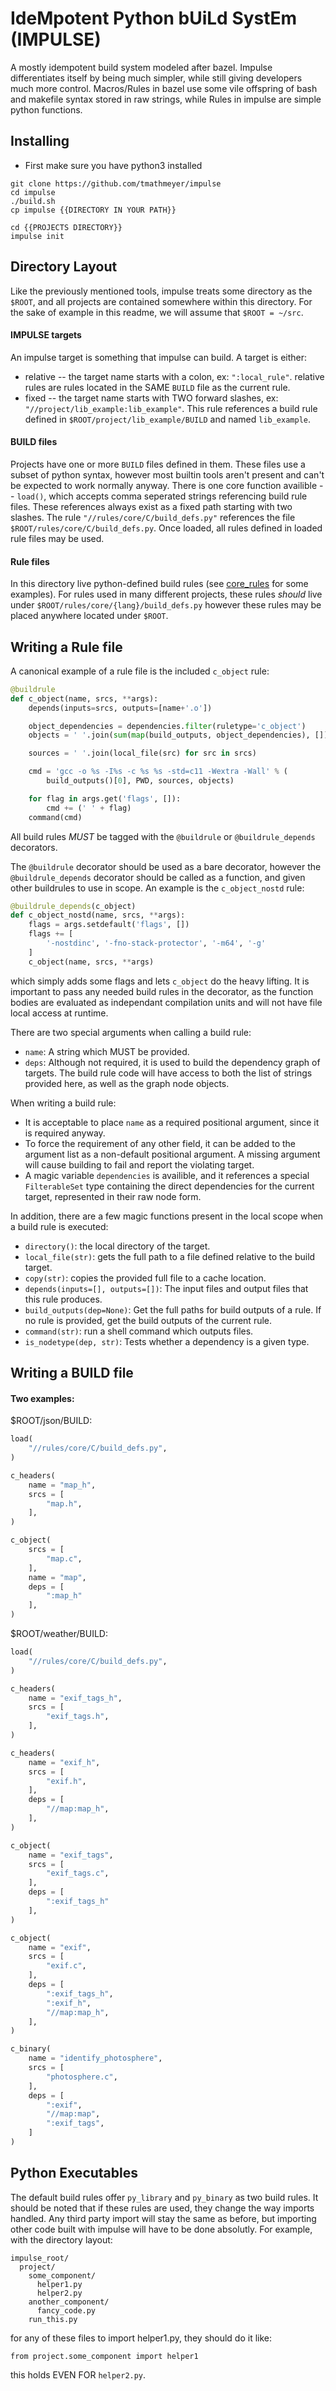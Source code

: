 # IdeMpotent Python bUiLd SystEm (IMPULSE)

A mostly idempotent build system modeled after bazel. Impulse differentiates itself by being much simpler, while still giving developers much more control. Macros/Rules in bazel use some vile offspring of bash and makefile syntax stored in raw strings, while Rules in impulse are simple python functions.

## Installing
* First make sure you have python3 installed
```
git clone https://github.com/tmathmeyer/impulse
cd impulse
./build.sh
cp impulse {{DIRECTORY IN YOUR PATH}}

cd {{PROJECTS DIRECTORY}}
impulse init
```

## Directory Layout
Like the previously mentioned tools, impulse treats some directory as the ```$ROOT```, and all projects are contained somewhere within this directory. For the sake of example in this readme, we will assume that ```$ROOT = ~/src```.

#### IMPULSE targets
An impulse target is something that impulse can build. A target is either:
* relative -- the target name starts with a colon, ex: ```":local_rule"```. relative rules are rules located in the SAME ```BUILD``` file as the current rule.
* fixed -- the target name starts with TWO forward slashes, ex: ```"//project/lib_example:lib_example"```. This rule references a build rule defined in ```$ROOT/project/lib_example/BUILD``` and named ```lib_example```.

#### BUILD files
Projects have one or more ```BUILD``` files defined in them. These files use a subset of python syntax, however most builtin tools aren't present and can't be expected to work normally anyway. There is one core function availible -- ```load()```, which accepts comma seperated strings referencing build rule files. These references always exist as a fixed path starting with two slashes. The rule ```"//rules/core/C/build_defs.py"``` references the file ```$ROOT/rules/core/C/build_defs.py```. Once loaded, all rules defined in loaded rule files may be used.


#### Rule files
In this directory live python-defined build rules (see [core_rules](CORE) for some examples). For rules used in many different projects, these rules _should_ live under ```$ROOT/rules/core/{lang}/build_defs.py``` however these rules may be placed anywhere located under ```$ROOT```.

## Writing a Rule file
A canonical example of a rule file is the included ```c_object``` rule:
```python
@buildrule
def c_object(name, srcs, **args):
	depends(inputs=srcs, outputs=[name+'.o'])

	object_dependencies = dependencies.filter(ruletype='c_object')
	objects = ' '.join(sum(map(build_outputs, object_dependencies), []))

	sources = ' '.join(local_file(src) for src in srcs)

	cmd = 'gcc -o %s -I%s -c %s %s -std=c11 -Wextra -Wall' % (
		build_outputs()[0], PWD, sources, objects)

	for flag in args.get('flags', []):
		cmd += (' ' + flag)
	command(cmd)
```

All build rules _MUST_ be tagged with the ```@buildrule``` or ```@buildrule_depends``` decorators.

The ```@buildrule``` decorator should be used as a bare decorator, however the ```@buildrule_depends``` decorator should be called as a function, and given other buildrules to use in scope. An example is the ```c_object_nostd``` rule:
```python
@buildrule_depends(c_object)
def c_object_nostd(name, srcs, **args):
	flags = args.setdefault('flags', [])
	flags += [
		'-nostdinc', '-fno-stack-protector', '-m64', '-g'
	]
	c_object(name, srcs, **args)
```
which simply adds some flags and lets ```c_object``` do the heavy lifting. It is important to pass any needed build rules in the decorator, as the function bodies are evaluated as independant compilation units and will not have file local access at runtime.

There are two special arguments when calling a build rule:
* ```name```: A string which MUST be provided.
* ```deps```: Although not required, it is used to build the dependency graph of targets. The build rule code will have access to both the list of strings provided here, as well as the graph node objects.

When writing a build rule:
* It is acceptable to place ```name``` as a required positional argument, since it is required anyway.
* To force the requirement of any other field, it can be added to the argument list as a non-default positional argument. A missing argument will cause building to fail and report the violating target.
* A magic variable ```dependencies``` is availible, and it references a special ```FilterableSet``` type containing the direct dependencies for the current target, represented in their raw node form.

In addition, there are a few magic functions present in the local scope when a build rule is executed:
* ```directory()```: the local directory of the target.
* ```local_file(str)```: gets the full path to a file defined relative to the build target.
* ```copy(str)```: copies the provided full file to a cache location.
* ```depends(inputs=[], outputs=[])```: The input files and output files that this rule produces.
* ```build_outputs(dep=None)```: Get the full paths for build outputs of a rule. If no rule is provided, get the build outputs of the current rule.
* ```command(str)```: run a shell command which outputs files.
* ```is_nodetype(dep, str)```: Tests whether a dependency is a given type.

## Writing a BUILD file
#### Two examples:
$ROOT/json/BUILD:
```python
load(
    "//rules/core/C/build_defs.py",
)

c_headers(
    name = "map_h",
    srcs = [
        "map.h",
    ],
)

c_object(
    srcs = [
        "map.c",
    ],
    name = "map",
    deps = [
        ":map_h"
    ],
)
```

$ROOT/weather/BUILD:
```python
load(
    "//rules/core/C/build_defs.py",
)

c_headers(
    name = "exif_tags_h",
    srcs = [
        "exif_tags.h",
    ],
)

c_headers(
    name = "exif_h",
    srcs = [
        "exif.h",
    ],
    deps = [
        "//map:map_h",
    ],
)

c_object(
    name = "exif_tags",
    srcs = [
        "exif_tags.c",
    ],
    deps = [
        ":exif_tags_h"
    ],
)

c_object(
    name = "exif",
    srcs = [
        "exif.c",
    ],
    deps = [
        ":exif_tags_h",
        ":exif_h",
        "//map:map_h",
    ],
)

c_binary(
    name = "identify_photosphere",
    srcs = [
        "photosphere.c",
    ],
    deps = [
        ":exif",
        "//map:map",
        ":exif_tags",
    ]
)
```

## Python Executables
The default build rules offer ```py_library``` and ```py_binary``` as two build rules. It should be noted that if these rules are used, they change the way imports handled. Any third party import will stay the same as before, but importing other code built with impulse will have to be done absolutly. For example, with the directory layout:
```
impulse_root/
  project/
    some_component/
      helper1.py
      helper2.py
    another_component/
      fancy_code.py
    run_this.py
```
for any of these files to import helper1.py, they should do it like:
```
from project.some_component import helper1
```
this holds EVEN FOR ```helper2.py```.
